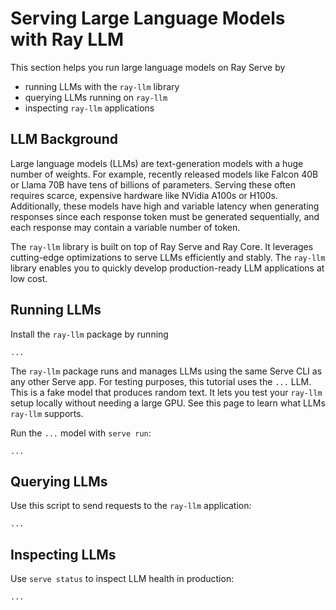 # Serving Large Language Models with Ray LLM

This section helps you run large language models on Ray Serve by

* running LLMs with the `ray-llm` library
* querying LLMs running on `ray-llm`
* inspecting `ray-llm` applications

## LLM Background

Large language models (LLMs) are text-generation models with a huge number of weights. For example, recently released models like Falcon 40B or Llama 70B have tens of billions of parameters. Serving these often requires scarce, expensive hardware like NVidia A100s or H100s. Additionally, these models have high and variable latency when generating responses since each response token must be generated sequentially, and each response may contain a variable number of token.

The `ray-llm` library is built on top of Ray Serve and Ray Core. It leverages cutting-edge optimizations to serve LLMs efficiently and stably. The `ray-llm` library enables you to quickly develop production-ready LLM applications at low cost.

## Running LLMs

Install the `ray-llm` package by running

```
...
```

The `ray-llm` package runs and manages LLMs using the same Serve CLI as any other Serve app. For testing purposes, this tutorial uses the `...` LLM. This is a fake model that produces random text. It lets you test your `ray-llm` setup locally without needing a large GPU. See this page to learn what LLMs `ray-llm` supports.

Run the `...` model with `serve run`:

```
...
```

## Querying LLMs

Use this script to send requests to the `ray-llm` application:

```
...
```

## Inspecting LLMs

Use `serve status` to inspect LLM health in production:

```
...
```
